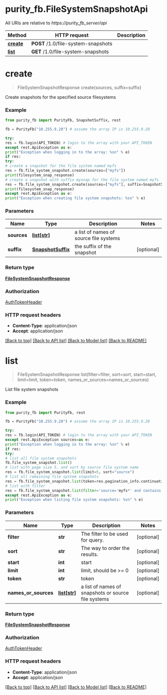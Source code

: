 # purity_fb.FileSystemSnapshotApi

All URIs are relative to *https://purity_fb_server/api*

Method | HTTP request | Description
------------- | ------------- | -------------
[**create**](FileSystemSnapshotApi.md#create) | **POST** /1.0/file-system-snapshots |
[**list**](FileSystemSnapshotApi.md#list) | **GET** /1.0/file-system-snapshots |


# **create**
> FileSystemSnapshotResponse create(sources, suffix=suffix)



Create snapshots for the specified source filesystems

### Example
```python
from purity_fb import PurityFb, SnapshotSuffix, rest

fb = PurityFb("10.255.9.28") # assume the array IP is 10.255.9.28

try:
res = fb.login(API_TOKEN) # login to the array with your API_TOKEN
except rest.ApiException as e:
print("Exception when logging in to the array: %sn" % e)
if res:
try:
# create a snapshot for the file system named myfs
res = fb.file_system_snapshot.create(sources=["myfs"])
print(filesystem_snap_response)
# create a snapshot with suffix mysnap for the file system named myfs
res = fb.file_system_snapshot.create(sources=["myfs"], suffix=SnapshotSuffix("mysnap"))
print(filesystem_snap_response)
except rest.ApiException as e:
print("Exception when creating file system snapshots: %sn" % e)
```

### Parameters

Name | Type | Description | Notes
------------- | ------------- | ------------- | -------------
**sources** | [**list[str]**](str.md)| a list of names of source file systems |
**suffix** | [**SnapshotSuffix**](SnapshotSuffix.md)| the suffix of the snapshot | [optional]

### Return type

[**FileSystemSnapshotResponse**](FileSystemSnapshotResponse.md)

### Authorization

[AuthTokenHeader](README.md#AuthTokenHeader)

### HTTP request headers

- **Content-Type**: application/json
- **Accept**: application/json

[[Back to top]](#) [[Back to API list]](README.md#documentation-for-api-endpoints) [[Back to Model list]](README.md#documentation-for-models) [[Back to README]](README.md)

# **list**
> FileSystemSnapshotResponse list(filter=filter, sort=sort, start=start, limit=limit, token=token, names_or_sources=names_or_sources)



List file system snapshots

### Example
```python
from purity_fb import PurityFb, rest

fb = PurityFb("10.255.9.28") # assume the array IP is 10.255.9.28

try:
res = fb.login(API_TOKEN) # login to the array with your API_TOKEN
except rest.ApiException sources=as e:
print("Exception when logging in to the array: %sn" % e)
if res:
try:
# list all file system snapshots
fb.file_system_snapshot.list()
# list with page size 5, and sort by source file system name
res = fb.file_system_snapshot.list(limit=5, sort="source")
# list all remaining file system snapshots
res = fb.file_system_snapshot.list(token=res.pagination_info.continuation_token)
# list with filter
res = fb.file_system_snapshot.list(filter='source='myfs*' and contains(suffix, '1')')
except rest.ApiException as e:
print("Exception when listing file system snapshots: %sn" % e)
```

### Parameters

Name | Type | Description | Notes
------------- | ------------- | ------------- | -------------
**filter** | **str**| The filter to be used for query. | [optional]
**sort** | **str**| The way to order the results. | [optional]
**start** | **int**| start | [optional]
**limit** | **int**| limit, should be &gt;&#x3D; 0 | [optional]
**token** | **str**| token | [optional]
**names_or_sources** | [**list[str]**](str.md)| a list of names of snapshots or source file systems | [optional]

### Return type

[**FileSystemSnapshotResponse**](FileSystemSnapshotResponse.md)

### Authorization

[AuthTokenHeader](README.md#AuthTokenHeader)

### HTTP request headers

- **Content-Type**: application/json
- **Accept**: application/json

[[Back to top]](#) [[Back to API list]](README.md#documentation-for-api-endpoints) [[Back to Model list]](README.md#documentation-for-models) [[Back to README]](README.md)

